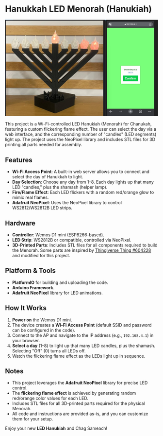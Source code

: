 # Hanukkah LED Menorah (Hanukiah)

![Menorah Overview](images/pic.jpg)

This project is a Wi-Fi-controlled LED Hanukiah (Menorah) for Chanukah, featuring a custom flickering flame effect. The user can select the day via a web interface, and the corresponding number of "candles" (LED segments) light up. The project uses the NeoPixel library and includes STL files for 3D printing all parts needed for assembly.

## Features

- **Wi-Fi Access Point**: A built-in web server allows you to connect and select the day of Hanukkah to light.
- **Day Selection**: Choose any day from 1–8. Each day lights up that many LED "candles," plus the shamash (helper lamp).
- **Fire/Flame Effect**: Each LED flickers with a random red/orange glow to mimic real flames.
- **Adafruit NeoPixel**: Uses the NeoPixel library to control WS2812/WS2812B LED strips.

## Hardware

- **Controller**: Wemos D1 mini (ESP8266-based).
- **LED Strip**: WS2812B or compatible, controlled via NeoPixel.
- **3D-Printed Parts**: Includes STL files for all components required to build the Menorah. Some parts are inspired by [Thingiverse Thing #604228](https://www.thingiverse.com/thing:604228) and modified for this project.

## Platform & Tools

- **PlatformIO** for building and uploading the code.
- **Arduino Framework**.
- **Adafruit NeoPixel** library for LED animations.

## How It Works

1. **Power on** the Wemos D1 mini.
2. The device creates a **Wi-Fi Access Point** (default SSID and password can be configured in the code).
3. Connect to the AP and navigate to the IP address (e.g., `192.168.4.1`) in your browser.
4. **Select a day** (1–8) to light up that many LED candles, plus the shamash. Selecting "Off" (0) turns all LEDs off.
5. Watch the flickering flame effect as the LEDs light up in sequence.

## Notes

- This project leverages the **Adafruit NeoPixel** library for precise LED control.
- The **flickering flame effect** is achieved by generating random red/orange color values for each LED.
- Includes STL files for all 3D-printed parts required for the physical Menorah.
- All code and instructions are provided as-is, and you can customize them for your setup.

Enjoy your new **LED Hanukiah** and Chag Sameach!

